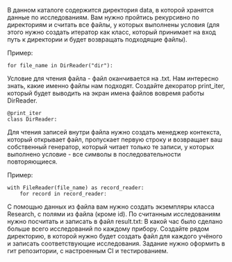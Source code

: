 В данном каталоге содержится директория data, в которой хранятся данные по исследованиям. 
Вам нужно пройтись рекурсивно по директориям и считать все файлы, у которых выполнены условия (для этого нужно создать 
итератор как класс, который принимает на вход путь к директории и будет возвращать подходящие файлы). 

Пример:
```
for file_name in DirReader("dir"):
```
Условие для чтения файла - файл оканчивается на .txt. 
Нам интересно знать, какие именно файлы нам подходят. Создайте декоратор print_iter, который будет выводить на экран имена файлов 
вовремя работы DirReader.
```
@print_iter
class DirReader:
```
Для чтения записей внутри файла нужно создать менеджер контекста, который открывает файл, 
пропускает первую строку и возвращает ваш собственный генератор, который читает только те записи, 
у которых выполнено условие - все символы в последовательности повторяющиеся.

Пример:
```
with FileReader(file_name) as record_reader:
    for record in record_reader:
``` 
С помощью данных из файла вам нужно создать экземпляры класса Research, с полями из файла (кроме id). 
По считанным исследованиям нужно посчитать и записать в файл result.txt: В какой час было сделано больше всего исследований по каждому прибору.
Создайте рядом директорию, в которой нужно будет создать файл для каждого учёного и записать соответствующие
исследования.
Задание нужно оформить в гит репозитории, с настроенным CI и тестированием.
